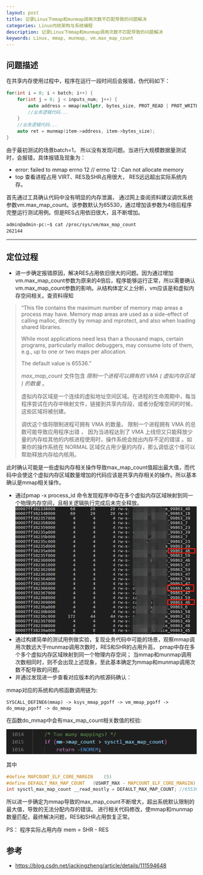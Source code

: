 ```yaml
---
layout: post
title: 记录Linux下mmap和munmap调用次数不匹配导致的问题解决
categories: Linux内核架构与系统编程
description: 记录Linux下mmap和munmap调用次数不匹配导致的问题解决
keywords: Linux, mmap, munmap, vm.max_map_count
---
```


## 问题描述
在共享内存使用过程中，程序在运行一段时间后会报错，伪代码如下：
```c++
for(int i = 0; i < batch; i++) {
    for(int j = 0; j < inputs_num; j++) {
        auto address = mmap(nullptr, bytes_size, PROT_READ | PROT_WRITE, MAP_SHARED, shm_fd, 0);
        //业务逻辑代码...
    }
    //业务逻辑代码...
    auto ret = munmap(item->address, item->bytes_size);
}
```
由于最初测试的场景batch=1， 所以没有发现问题。当进行大规模数据量测试时，会报错，具体报错及现象为：

- error: failed to mmap errno 12 // errno 12 :  Can not allocate memory
- top 查看进程占用 VIRT、RES及SHR占用很大， RES远远超出实际系统内存。

首先通过工具确认代码中没有明显的内存泄漏， 通过网上查阅资料建议调优系统参数vm.max_map_count。该参数默认为65530，通过增加该参数为4倍后程序完整运行测试用例。但是RES占用依旧很大，且不断增加。

```sh
admin@admin-pc:~$ cat /proc/sys/vm/max_map_count
262144
```

-------

## 定位过程

- 进一步确定报错原因，解决RES占用依旧很大的问题。因为通过增加vm.max_map_count参数为原来的4倍后，程序能够运行正常，所以需要确认vm.max_map_count参数的影响。从结构体定义上分析，vm应该是和虚拟内存空间相关。查资料得知

> “This file contains the maximum number of memory map areas a process may have. Memory map areas are used as a side-effect of calling malloc, directly by mmap and mprotect, and also when loading shared libraries.
>
> While most applications need less than a thousand maps, certain programs, particularly malloc debuggers, may consume lots of them, e.g., up to one or two maps per allocation.
>
> The default value is 65536.”
>
> *max_map_count* 文件包含 *限制一个进程可以拥有的* *VMA* *(* *虚拟内存区域* *) 的数量* 。
>
> 虚拟内存区域是一个连续的虚拟地址空间区域。在进程的生命周期中，每当程序尝试在内存中映射文件，链接到共享内存段，或者分配堆空间的时候，这些区域将被创建。
>
> 调优这个值将限制进程可拥有 VMA 的数量。 限制一个进程拥有 VMA 的总数可能导致应用程序出错 ， 因为当进程达到了 VMA 上线但又只能释放少量的内存给其他的内核进程使用时，操作系统会抛出内存不足的错误 。如果你的操作系统在 NORMAL 区域仅占用少量的内存，那么调低这个值可以帮助释放内存给内核用。

此时确认可能是一些虚拟内存相关操作导致max_map_count值超出最大值，而代码中会使这个虚拟内存区域数量增加的代码应该是共享内存相关的操作。所以基本确认是mmap相关操作。

- 通过pmap -x process_id  命令发现程序中存在多个虚拟内存区域映射到同一个物理内存空间，且相关逻辑执行完成后未完全释放。
![mmap_0001](/images/posts/mmap/mmap_0001.png)
- 通过构建简单的测试用例做实验，复现业务代码中可能的场景，观察mmap调用次数远大于munmap调用次数时，RES和SHR的占用升高， pmap中存在多个多个虚拟内存区域映射到同一个物理内存空间； 当mmap和munmap调用次数相同时，则不会出现上述现象，至此基本确定为mmap和munmap调用次数不配导致的问题。
- 并通过发现进一步查看对应版本的内核源码确认：

mmap对应的系统和内核函数调用链为:

```
SYSCALL_DEFINE6(mmap) -> ksys_mmap_pgoff -> vm_mmap_pgoff -> do_mmap_pgoff -> do_mmap
```

在函数do_mmap中会有max_map_count相关数值的校验:

![mmap_0002](/images/posts/mmap/mmap_0002.png)

其中

```c
#define MAPCOUNT_ELF_CORE_MARGIN	(5)
#define DEFAULT_MAX_MAP_COUNT	(USHRT_MAX - MAPCOUNT_ELF_CORE_MARGIN)
int sysctl_max_map_count __read_mostly = DEFAULT_MAX_MAP_COUNT; //65530 zj注
```

所以进一步确定为mmap导致的max_map_count不断增大，超出系统默认限制的最大值，导致的无法分配内存的错误。
进行相关代码修改，使mmap和munmap数量匹配，最终解决问题，RES和SHR占用恢复正常。

PS：
程序实际占用内存 mem = SHR - RES

## 参考

- https://blog.csdn.net/jackingzheng/article/details/111594648
